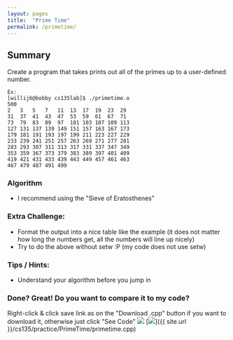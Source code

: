 ```yaml
---
layout: pages
title:  "Prime Time"
permalink: /primetime/
---
```


## Summary 

Create a program that takes prints out all of the primes up to a user-defined number.

```
Ex: 
[willij6@bobby cs135lab]$ ./primetime.o
500
2   3   5   7   11  13  17  19  23  29  
31  37  41  43  47  53  59  61  67  71  
73  79  83  89  97  101 103 107 109 113 
127 131 137 139 149 151 157 163 167 173 
179 181 191 193 197 199 211 223 227 229 
233 239 241 251 257 263 269 271 277 281 
283 293 307 311 313 317 331 337 347 349 
353 359 367 373 379 383 389 397 401 409 
419 421 431 433 439 443 449 457 461 463 
467 479 487 491 499 
```

### Algorithm
- I recommend using the "Sieve of Eratosthenes"

### Extra Challenge:
* Format the output into a nice table like the example (it does not matter how long the numbers get, all the numbers will line up nicely)
* Try to do the above without setw :P (my code does not use setw)

### Tips / Hints:
- Understand your algorithm before you jump in

### Done? Great! Do you want to compare it to my code?
Right-click & click save link as on the "Download .cpp" button if you want to download it, otherwise just click "See Code"
[<img src="https://dabuttonfactory.com/button.png?t=See+Code&f=Roboto&ts=24&tc=444&hp=20&vp=8&c=5&bgt=unicolored&bgc=9ddcff&be=1">](https://jeungsook.github.io/cs135/primetimecode/) [<img src="https://dabuttonfactory.com/button.png?t=Download+.cpp&f=Roboto&ts=24&tc=444&hp=20&vp=8&c=5&bgt=unicolored&bgc=9ddcff&be=1">]({{ site.url }}/cs135/practice/PrimeTime/primetime.cpp)

